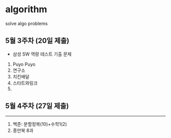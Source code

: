 # algorithm
solve algo problems 

## 5월 3주차 (20일 제출)
- 삼성 SW 역량 테스트 기출 문제
1. Puyo Puyo 
2. 연구소
3. 치킨배달
4. 스타트와링크
5. 

## 5월 4주차 (27일 제출)
-------------------
1.  백준: 분할정복(10)+수학1(2)
2. 종만북 8과

